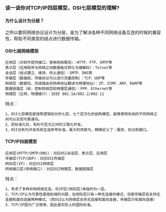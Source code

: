 ### 谈一谈你对TCP/IP四层模型，OSI七层模型的理解?

#### 为什么设计为分层？

之所以要将网络协议设计为分层，是为了解决各种不同网络设备互连的时候的兼容性，帮助不同类型的结点进行数据传输。

#### OSI七层网络模型

```
应用层（对软件提供接口，使用网络服务）：HTTP、FTP、SMTP等
表示层（应用程序与网络之间数据格式转化与编解码）：Telnet等
会话层（结点建立、维持、终止通信）：SMTP、DNS等
传输层（数据段，传输协议可以进行流量控制）：TCP、UDP等
网络层（数据包，完成路由将网络地址翻译为物理地址）：IP、ICMP、ARP、RARP等
数据链路层（帧，控制网络层和物理层通信）：PPP、Ethernet等
物理层（比特，物理媒介）：IEEE 802.1A/802.2/802.11
```

特点：

```
1、OSI七层模型是按照逻辑划分的七层，七个层次化的结构模型，能够使得系统的不同网络之间可以实现可靠通讯。
2、层标准化后，有利于层次之间的工程化开发。
3、OSI也称为开发系统互连参考标准。最大的贡献为，精确定义了：服务、协议和接口。
```



#### TCP/IP四层模型

```
应用层(HTTP/SMTP/DNS)：对应OSI会话层、表示层、应用层
传输层(TCP/UDP)：对应OSI传输层
网际层(IP)：对应OSI网络层
网络接口层(网络接口)：对应OSI物理层、数据链路层
```

特点：

```
1、考虑了多种异构网络互连，将IP层(网际层)单独列为一层。
2、TCP/IP认为可靠性是端到端的问题，在网际层只有一种无连接的模式，但是传输层有支持无连接和面向连接两种模式。（而OSI认为网络层支持无连接和面向连接，传输层只有面向连接）
3、TCP/IP因为广泛使用，因此是实际上的国际标准。
```

